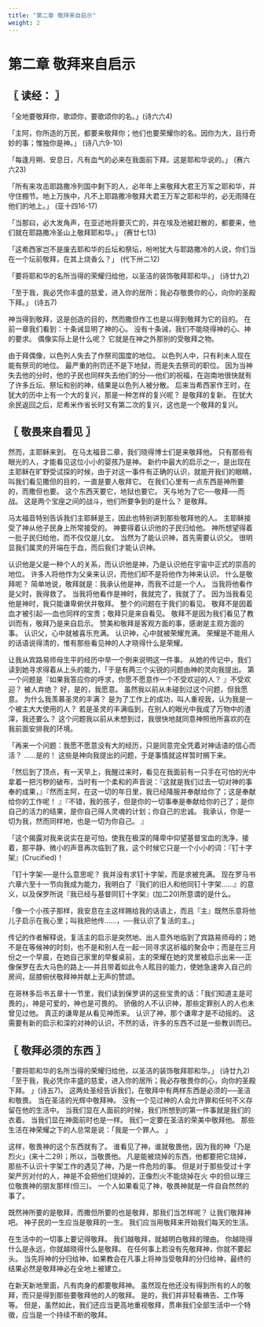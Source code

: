 ```yaml
---
title: "第二章 敬拜来自启示"
weight: 2
---
```


# 第二章 敬拜来自启示


## 〖 读经： 〗

「全地要敬拜你，歌颂你，要歌颂你的名。」(诗六六4)

「主阿，你所造的万民，都要来敬拜你；他们也要荣耀你的名。因你为大，且行奇妙的事；惟独你是神。」
(诗八六9-10)

「每逢月朔、安息日，凡有血气的必来在我面前下拜。这是耶和华说的。」
(赛六六23)

「所有来攻击耶路撒冷列国中剩下的人，必年年上来敬拜大君王万军之耶和华，并守住棚节。地上万族中，凡不上耶路撒冷敬拜大君王万军之耶和华的，必无雨降在他们的地上。」
(亚十四16-17)

「当那曰，必大发角声，在亚述地将要灭亡的，并在埃及池被赶散的，都要来，他们就在耶路撒冷圣山上敬拜耶和华。」
(赛廿七13)

「这希西家岂不是废去耶和华的丘坛和祭坛，吩咐犹大与耶路撒冷的人说，你们当在一个坛前敬拜，在其上烧香么？」
(代下卅二12)

「要将耶和华的名所当得的荣耀归给他，以圣洁的装饰敬拜耶和华。」
(诗廿九2)

「至于我，我必凭你丰盛的慈爱，进入你的居所；我必存敬畏你的心，向你的圣殿下拜。」
(诗五7)

神当得到敬拜，这是创造的目的，然而撒但作工也是以得到敬拜为它的目的。
在前一章我们看到：十条诫显明了神的心。
没有十条诫，我们不能晓得神的心、神的要求。
偶像实际上是什么呢？
它就是在神之外那别的受敬拜之物。

由于拜偶像，以色列人失去了作祭司国度的地位。
以色列人中，只有利未人现在能有祭司的地位。
最严重的刑罚还不是下地狱，而是失去祭司的职位。
因为当神失去他的分时，他的子民也同样失去他们的分──他们的祝福，在迦南地很快就有了许多丘坛、祭坛和别的神，结果是以色列人被分散。
后来当希西家作王时，在犹大的历中上有一个大的复兴，那是一种怎样的复兴呢？
是敬拜的复新。
在犹大余民返回之后，尼希米作省长时又有第二次的复兴，这也是一个敬拜的复兴。

## 〖 敬畏来自看见 〗

然而，主耶稣来到。
在马太福音二章，我们晓得博士们是来敬拜他。
只有那些有眼光的人，才能看见这位小小的婴孩乃是神。
新约中最大的启示之一，是出现在主耶稣在旷野受试探的时候，由于对这一事件有正确的认识，就能开我们的眼睛，叫我们看见撒但的目的，一直是要人敬拜它。
在我们心里有一点东西是神所要的，而撒但也要。
这个东西天要它，地狱也要它。
天与地为了它──敬拜──而战。
这是两个宝座之间的战斗，他们所要争到的是什么？
是敬拜。

马太福音特别告诉我们主耶稣是王，因此也特别讲到那些敬拜他的人。
主耶稣接受了神从他子民身上所常接受的。
神要得着认识他的子民归给他。
神所想望得着一批子民归给他，而不仅仅是儿女。
当然为了能认识神，首先需要认识父。
很明显我们属灵的开端在于血，而后我们才能认识神。

认识他是父是一种个人的关系，而认识他是神，乃是认识他在宇宙中正式的崇高的地位。
许多人将他作为父亲来认识，而他们却不是将他作为神来认识。
什么是敬拜呢？
简单地说，敬拜就是：我承认他是神，而我不过是一个人。
当我将他看作是父时，我得救了。
当我将他看作是神时，我就完了，我就了了。
因为当我看见他是神时，我只能谦卑俯伏并敬拜。
整个的问题在于我们的看见。
敬拜不是因着血才被引起──血也同样的宝贵；敬拜只是来自看见。
敬拜不是因为我们看见了教训而有，敬拜乃是来自启示。
赞美和敬拜是客观方面的事，感谢是主观方面的事。
认识父，心中就被喜乐充满。
认识神，心中就被荣耀充满。
荣耀是不能用人的话语说得清的，惟有那些看见神的人才晓得什么是荣耀。

让我从宾路易师母生平的经历中举一个例来说明这一件事。
从她的传记中，我们读到她寻求得着从上头的能力，「于是有两三个尖锐的问题由神的灵向我提出。
第一个问题是『如果我答应你的呼求，你愿不愿意作一个不受欢迎的人？
』不受欢迎？
被人弃绝？
好，是的，我愿意。
虽然我以前从未碰到过这个问题，但我愿意。
为什么我羡慕圣灵的丰满？
是为了工作上的成功，叫人重视我，认为我是一个被主大大使用的人？
若是圣灵的丰满临到，在别人的眼光中我成了万物中的渣滓，我还要么？
这个问题我以前从未想到过，我很快地就同意神照他所喜欢的在我前面安排我的环境。

「再来一个问题：我愿不愿意没有大的经历，只是同意完全凭着对神话语的信心而活？
……是的！
这些是神向我提出的问题，于是事情就这样暂时搁下来。

「然后到了顶点，有一天早上，我醒过来时，看见在我面前有一只手在可怕的光中拿着一把污秽的破布，当时有一个柔和的声音说：『这就是我们过去一切对神的事奉的成果，』『然而主阿，在这一切的年日里，我已经降服并奉献给你了；这是奉献给你的工作呢！
』『不错，我的孩子，但是你的一切事奉是奉献给你的己了；是你自己的活力的结果，是你自己得人灵魂的计划；你自己的忠诚。
我承认，你是一切为我，然而同样地，也是一切为你自己。
』

「这个揭露对我来说实在是可怕，使我在极深的降卑中仰望基督宝血的洗净，接着，那平静、微小的声音再次临到了我，这个时候它只是一个小小的词：『钉十字架』(Crucified)！

「钉十字架──是什么意思呢？
我并没有求钉十字架，而是求被充满。
现在罗马书六章六至十一节向我成为能力，我明白了『我们的旧人和他同钉十字架……』的意义，以及保罗所说『我已经与基督同钉十字架』(加二20)所意谓的是什么。

「像一个小孩子那样，我安息在主这样赐给我的话语上，而且『主』既然乐意将他儿子启示在我心里；叫我把他传……，──我认识了复活的主。」

传记的作者解释说，复活主的启示是突然地、出人意外地临到了宾路易师母的；她不是在等候神的时刻，也不是和别人在一起一同寻求这祈福的聚会中；而是在三月份之一个早晨，在她自己家里的早餐桌前，主的荣耀在她的灵里被启示出来──正像保罗在去大马色的路上──并且带着如此令人眩目的能力，使她急速奔入自己的房间，屈膝俯伏敬拜神并献上无声的赞颂。

在哥林多后书五章十一节里，我们读到保罗讲的这些宝贵的话：「我们知道主是可畏的」，神是可爱的，神也是可畏的。
骄傲的人不认识神，那些定罪别人的人也未曾见过他。
真正的谦卑是从看见神而来。
认识了神，那个谦卑才是不动摇的。
这需要有新的启示和深的对神的认识，不然的话，许多的东西不过是一些教训而已。

## 〖 敬拜必须的东西 〗

「要将耶和华的名所当得的荣耀归给他，以圣洁的装饰敬拜耶和华。」
(诗廿九2)「至于我，我必凭你丰盛的慈爱，进入你的居所；我必存敬畏你的心，向你的圣殿下拜。
」(诗五7)。
这两处圣经告诉我们，在敬拜中有两样东西是必须的──圣洁和敬畏。
当在圣洁的光辉中敬拜神。
没有一个见过神的人会允许罪和任何不义存留在他的生活中。
当我们显在人面前的时候，我们所想到的第一件事就是我们的衣着。
当我们显在神面前时也是一样。
我们一定要在圣洁的荣美中敬拜他。
那些生活在神荣耀之下的人总常是说：「我是一个罪人。
」

这样，敬畏神的这个东西就有了。
谁看见了神，谁就敬畏他，因为我的神「乃是烈火」(来十二29)；所以，当敬畏他。
凡是能被烧掉的东西，他都要把它烧掉，那些不认识十字架工作的遇见了神，乃是一件危险的事。
但是对于那些受过十字架严厉对付的人，神是不会把他们烧掉的，正像烈火不能烧掉在火 中的但以理三位敬畏神的朋友那样(但三)。
一个人如果看见了神，敬畏神就是一件自自然然的事了。

既然神所要的是敬拜，而撒但所要的也是敬拜，那我们当怎样呢？
让我们敬拜神吧。
神子民的一生应当是敬拜的一生。
我们应当用敬拜来开始我们每天的生活。

在生活中的一切事上要记得敬拜。
我们越敬拜，就越明白敬拜的理由。
你越晓得什么是永远，你就越晓得什么是敬拜。
在任何事上若没有先敬拜神，你就不要起头。
当先将神的分归给神，如果教会在凡事上将神当受敬拜的分归给神，最终的结果必然是敬拜神必在全地上被建立。

在新天新地里面，凡有肉身的都要敬拜神。
虽然现在他还没有得到所有的人的敬拜，而只是得到那些要敬拜他的人的敬拜。
是的，我们并非轻看祷告、工作等等。
但是，虽然如此，我们还应当更高地重视敬拜，贯串我们全部生活中一个特徵，应当是一个持续不断的敬拜。

